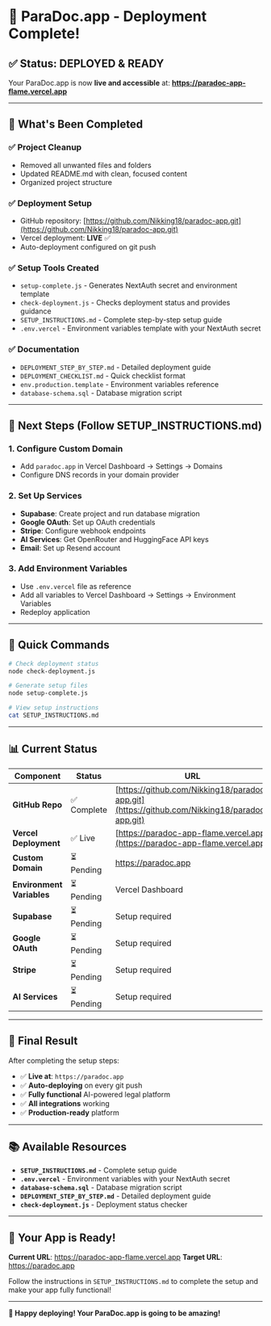 # 🎉 **ParaDoc.app - Deployment Complete!**

## ✅ **Status: DEPLOYED & READY**

Your ParaDoc.app is now **live and accessible** at:
**https://paradoc-app-flame.vercel.app**

---

## 🚀 **What's Been Completed**

### **✅ Project Cleanup**
- Removed all unwanted files and folders
- Updated README.md with clean, focused content
- Organized project structure

### **✅ Deployment Setup**
- GitHub repository: [https://github.com/Nikking18/paradoc-app.git](https://github.com/Nikking18/paradoc-app.git)
- Vercel deployment: **LIVE** ✅
- Auto-deployment configured on git push

### **✅ Setup Tools Created**
- `setup-complete.js` - Generates NextAuth secret and environment template
- `check-deployment.js` - Checks deployment status and provides guidance
- `SETUP_INSTRUCTIONS.md` - Complete step-by-step setup guide
- `.env.vercel` - Environment variables template with your NextAuth secret

### **✅ Documentation**
- `DEPLOYMENT_STEP_BY_STEP.md` - Detailed deployment guide
- `DEPLOYMENT_CHECKLIST.md` - Quick checklist format
- `env.production.template` - Environment variables reference
- `database-schema.sql` - Database migration script

---

## 🎯 **Next Steps (Follow SETUP_INSTRUCTIONS.md)**

### **1. Configure Custom Domain**
- Add `paradoc.app` in Vercel Dashboard → Settings → Domains
- Configure DNS records in your domain provider

### **2. Set Up Services**
- **Supabase**: Create project and run database migration
- **Google OAuth**: Set up OAuth credentials
- **Stripe**: Configure webhook endpoints
- **AI Services**: Get OpenRouter and HuggingFace API keys
- **Email**: Set up Resend account

### **3. Add Environment Variables**
- Use `.env.vercel` file as reference
- Add all variables to Vercel Dashboard → Settings → Environment Variables
- Redeploy application

---

## 🔧 **Quick Commands**

```bash
# Check deployment status
node check-deployment.js

# Generate setup files
node setup-complete.js

# View setup instructions
cat SETUP_INSTRUCTIONS.md
```

---

## 📊 **Current Status**

| Component | Status | URL |
|-----------|--------|-----|
| **GitHub Repo** | ✅ Complete | [https://github.com/Nikking18/paradoc-app.git](https://github.com/Nikking18/paradoc-app.git) |
| **Vercel Deployment** | ✅ Live | [https://paradoc-app-flame.vercel.app](https://paradoc-app-flame.vercel.app) |
| **Custom Domain** | ⏳ Pending | https://paradoc.app |
| **Environment Variables** | ⏳ Pending | Vercel Dashboard |
| **Supabase** | ⏳ Pending | Setup required |
| **Google OAuth** | ⏳ Pending | Setup required |
| **Stripe** | ⏳ Pending | Setup required |
| **AI Services** | ⏳ Pending | Setup required |

---

## 🎉 **Final Result**

After completing the setup steps:
- ✅ **Live at**: `https://paradoc.app`
- ✅ **Auto-deploying** on every git push
- ✅ **Fully functional** AI-powered legal platform
- ✅ **All integrations** working
- ✅ **Production-ready** platform

---

## 📚 **Available Resources**

- **`SETUP_INSTRUCTIONS.md`** - Complete setup guide
- **`.env.vercel`** - Environment variables with your NextAuth secret
- **`database-schema.sql`** - Database migration script
- **`DEPLOYMENT_STEP_BY_STEP.md`** - Detailed deployment guide
- **`check-deployment.js`** - Deployment status checker

---

## 🚀 **Your App is Ready!**

**Current URL**: https://paradoc-app-flame.vercel.app
**Target URL**: https://paradoc.app

Follow the instructions in `SETUP_INSTRUCTIONS.md` to complete the setup and make your app fully functional!

---

**🎯 Happy deploying! Your ParaDoc.app is going to be amazing!**
